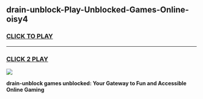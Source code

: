 
## drain-unblock-Play-Unblocked-Games-Online-oisy4
<h3>
<a href="https://premium76.site?title=drain-unblock&ref=25A">CLICK TO PLAY</a></h3>
<hr>

<h3>
<a href="https://premium76.site?title=drain-unblock&ref=25A">CLICK 2 PLAY</a>
  
</h3>

<a href="https://premium76.site?title=drain-unblock&ref=25A"><img src="https://clearcache.store/games.png"></a>


**drain-unblock games unblocked: Your Gateway to Fun and Accessible Online Gaming**

